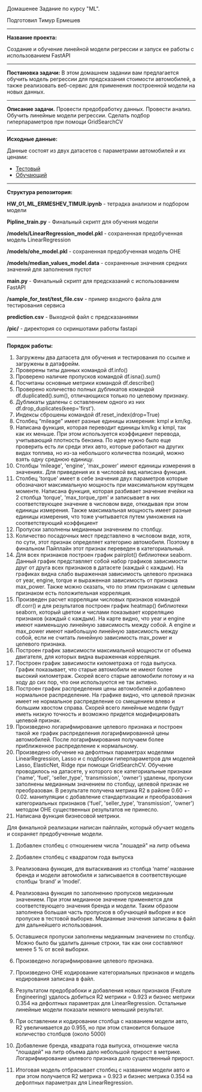 Домашенее Задание по курсу "ML".

Подготовил Тимур Ермешев

____

**Название проекта:**

Создание и обучение линейной модели регрессии и запуск ее работы с использованием FastAPI

____


**Постановка задачи:** В этом домашнем задании вам предлагается обучить модель регрессии для предсказания стоимости автомобилей, а также реализовать веб-сервис для применения построенной модели на новых данных.

____


**Описание задачи.**
Провести предобработку данных.
Провести анализ.
Обучить линейные модели регрессии.
Сделать подбор гиперпараметров при помощи GridSearchCV

____


**Исходные данные:**

Данные состоят из двух датасетов с параметрами автомобилей и их ценами:

 * [Тестовый]('https://raw.githubusercontent.com/hse-mlds/ml/main/hometasks/HT1/cars_test.csv') 
 * [Обучающий]('https://raw.githubusercontent.com/hse-mlds/ml/main/hometasks/HT1/cars_train.csv')

____


**Структура репозитория:**

**HW_01_ML_ERMESHEV_TIMUR.ipynb** - тетрадка анализом и подбором модели

**Pipline_train.py** - Финальный скрипт для обучения модели

**/models/LinearRegression_model.pkl** - сохраненная предобученная модель LinearRegression

**/models/ohe_model.pkl** - сохраненная предобученная модель OHE

**/models/median_values_model.data** - сохраненные значения средних значений для заполнения пустот

**main.py** - Финальный скрипт для предсказаний с использованием FastAPI

**/sample_for_test/test_file.csv** - пример входного файла для тестирования сервиса

**prediction.csv** - Выходной файл с предсказаниями

**/pic/** - директория со скриншотами работы fastapi

____


**Порядок работы:**

1.	Загружены два датасета для обучения и тестирования по ссылке и загружены в датафрейм.
2.	Проверены типы данных командой df.info()
3.	Проверено наличие пропусков командой df.isna().sum()
4.	Посчитаны основные метрики командой df.describe()
5.	Проверено количество полных дубликатов командой df.duplicated().sum(), отличающихся только по целевому признаку. 
6.	Дубликаты удалены с оставлением одного из них df.drop_duplicates(keep='first'). 
7.	Индексы сброшены командой df.reset_index(drop=True)
8.	Столбец “mileage” имеет разные единицы измерения: kmpl и km/kg.
9.	Написана функция, которая переводит единицы km/kg к kmpl, так как их меньше. При этом используется коэффициент перевода, учитывающий плотность бензина. По идее нужно было еще проверить есть ли среди этих авто, которые работают на других видах топлива, но из-за небольшого количества позиций, можно взять одну среднюю единицу. 
10.	Столбцы ‘mileage', 'engine', 'max_power' имеют единицы измерения в значениях. Для приведения их в числовой вид написана функция. 
11.	Столбец 'torque' имеет в себе значения двух параметров которые обозначают максимальную мощность при максимальном крутящем моменте. Написана функция, которая разбивает значение ячейки на 2 столбца 'torque', 'max_torque_rpm' и записывает в них соответствующее значение в числовом виде, откидывая при этом единицы измерения. Также максимальная мощность имеет разные единицы измерения, что тоже учитывается путем умножения на соответствующий коэффициент
12.	Пропуски заполнены медианным значением по столбцу. 
13.	Количество посадочных мест представлено в числовом виде, хотя, по сути, этот признак определяет категорию автомобиля. Поэтому в финальном Пайплайн этот признак переведен в категориальный.
14.	Для всех признаков построен график pairplot() библиотеки seaborn. Данный график представляет собой набор графиков зависимости друг от друга всех признаков в датасете (каждый с каждым). На графиках видна слабо выраженная зависимость целевого признака от year, engine, torque и выраженная зависимость от признака max_power. Также можно сказать, что по этим признакам с целевым признаком есть положительная корреляция.
15.	Произведен расчет корреляции числовых признаков командой df.corr() и для результатов построен график heatmap() библиотеки seaborn, который цветом и числами показывает корреляцию признаков (каждый с каждым). На карте видно, что year и engine имеют наименьшую линейную зависимость между собой. А engine и max_power имеют наибольшую линейную зависимость между собой, если не считать линейную зависимость max_power и целевого признака.
16.	Построен график зависимости максимальной мощности от объема двигателя, для которых видна выраженная корреляция. 
17.	Построен график зависимости километража от года выпуска. График показывает, что старые автомобили не имеют более высокий километраж. Скорей всего старые автомобили потому и на ходу до сих пор, что они используются не так активно.
18.	Построен график распределения цены автомобилей и добавлено нормальное распределение. На графике видно, что целевой признак имеет не нормальное распределение со смещением влево и большим хвостом справа. Скорей всего линейные модели будут иметь низкую точность и возможно придется модифицировать целевой признак.
19.	Произведено логарифмирование целевого признака и построен такой же график распределения логарифмированной цены автомобилей. После логарифмирования получаем более приближенное распределение к нормальному.
20.	Произведено обучение на дефолтных параметрах моделями LinearRegression, Lasso и с подбором гиперпараметров для моделей Lasso, ElasticNet, Ridge при помощи GridSearchCV. Обучение проводилось на датасете, у которого все категориальные признаки ('name', 'fuel', 'seller_type', 'transmission', 'owner') удалены, пропуски заполнены медианным значением по столбцу, целевой признак не преобразован. В результате получена метрика R2 в районе 0.60 +- 0.02. манипуляции с добавление стандартизации и преобразования категориальных признаков ('fuel', 'seller_type', 'transmission', 'owner') методом OHE существенных результатов не принесло.
21.	Написана функция бизнесовой метрики.

Для финальной реализации написан пайплайн, который обучает модель и сохраняет предобученные модели.

1.	Добавлен столбец с отношением числа "лошадей" на литр объема
2.	Добавлен столбец с квадратом года выпуска
3.	Реализована функция, для вытаскивания из столбца ‘name’ название бренда и модели автомобиля и записывается в соответствующие столбцы ‘brand’ и ’model’.
4.	Реализована функция по заполнению пропусков медианным значением. При этом медианное значение применяется для соответствующего значения бренда и модели. Таким образом заполнена большая часть пропусков в обучающей выборке и все пропуске в тестовой выборке. Медианные значения записаны в файл для дальнейшего использования.
5.	Оставшиеся пропуски заполнены медианным значением по столбцу. Можно было бы удалить данные строки, так как они составляют менее 5 % от всей выборки.
6.	Произведено логарифмирование целевого признака.
7.	Произведено OHE кодирование категориальных признаков и модель кодирования записана в файл. 

8.	Результатом предобрабоки и добавления новых признаков (Feature Engineering) удалось добиться R2 метрики = 0.923 и бизнес метрики 0.354 на дефолтных параметрах для LinearRegression. Остальные линейные модели показали немного меньший результат.
9.	При оставлении и кодировании столбца с названием модели авто, R2 увеличивается до 0.955, но при этом становится большое количество столбцов (около 5000)
10.	Добавление бренда, квадрата года выпуска, отношение числа "лошадей" на литр объема дало небольшой прирост в метрике. Логарифмирование целевого признака дало существенный прирост. 
11.	Итоговая модель отбрасывает столбец с названием модели авто и при этом получается R2 метрика = 0.923 и бизнес метрика 0.354 на дефолтных параметрах для LinearRegression.

